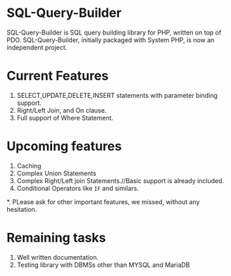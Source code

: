 # SQL-Query-Builder
SQL-Query-Builder is SQL query building library for PHP, written on top of PDO. SQL-Query-Builder, initially packaged  with System PHP,  is now an independent project.

# Current Features
1. SELECT,UPDATE,DELETE,INSERT statements with parameter binding support.
2. Right/Left Join, and On clause.
3. Full support of Where Statement.

# Upcoming features
1. Caching
2. Complex Union Statements
3. Complex Right/Left join Statements.//Basic support is already included.
4. Conditional Operators like `IF` and similars.


*. PLease ask for other important features, we missed, without any hesitation.

# Remaining tasks
1. Well written documentation.
2. Testing library with DBMSs other than MYSQL and MariaDB
